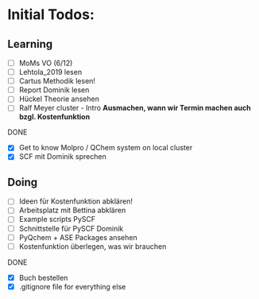 # Initial Todos: 

## Learning
- [ ] MoMs VO (6/12)
- [ ] Lehtola_2019 lesen
- [ ] Cartus Methodik lesen! 
- [ ] Report Dominik lesen
- [ ] Hückel Theorie ansehen
- [ ] Ralf Meyer cluster - Intro **Ausmachen, wann wir Termin machen auch bzgl. Kostenfunktion** 

DONE
- [x] Get to know Molpro / QChem system on local cluster
- [x] SCF mit Dominik sprechen 

## Doing 
- [ ] Ideen für Kostenfunktion abklären!
- [ ] Arbeitsplatz mit Bettina abklären 
- [ ] Example scripts PySCF 
- [ ] Schnittstelle für PySCF Dominik
- [ ] PyQchem + ASE Packages ansehen
- [ ] Kostenfunktion überlegen, was wir brauchen

DONE
- [X] Buch bestellen  
- [x] .gitignore file for everything else 